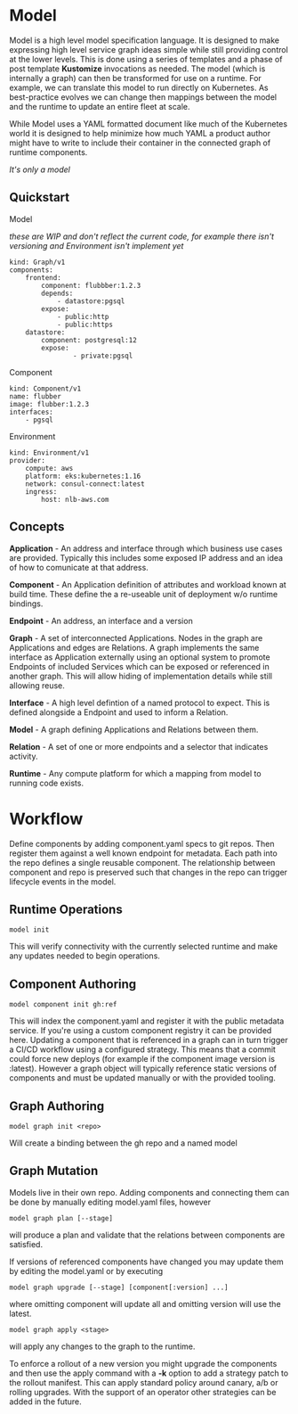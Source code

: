 Model
====

Model is a high level model specification language. It is designed to make expressing high level service graph ideas simple while still providing control at the lower levels. This is done using a series of templates and a phase of post template __Kustomize__ invocations as needed. The model (which is internally a graph) can then be transformed for use on a runtime. For example, we can translate this model to run directly on Kubernetes. As best-practice evolves we can change then mappings between the model and the runtime to update an entire fleet at scale. 

While Model uses a YAML formatted document like much of the Kubernetes world it is designed to help minimize how much YAML a product author might have to write to include their container in the connected graph of runtime components.

*It's only a model*

Quickstart
----------

Model

*these are WIP and don't reflect the current code, for example there isn't versioning and Environment isn't implement yet*

```
kind: Graph/v1
components:
    frontend:
        component: flubbber:1.2.3
        depends: 
            - datastore:pgsql
        expose: 
            - public:http
            - public:https
    datastore:
        component: postgresql:12
        expose:
                - private:pgsql
```

Component

```
kind: Component/v1
name: flubber
image: flubber:1.2.3
interfaces:
    - pgsql
```

Environment
```
kind: Environment/v1
provider:
    compute: aws
    platform: eks:kubernetes:1.16 
    network: consul-connect:latest
    ingress: 
        host: nlb-aws.com
```

Concepts
--------

**Application** - An address and interface through which business use cases are provided. Typically this includes some exposed IP address and an idea of how to comunicate at that address. 

**Component** - An Application definition of attributes and workload known at build time. These define the a re-useable unit of deployment w/o runtime bindings.

**Endpoint** - An address, an interface and a version

**Graph** - A set of interconnected Applications. Nodes in the graph are Applications and edges are Relations. A graph implements the same interface as Application externally using an optional system to promote Endpoints of included Services which can be exposed or referenced in another graph. This will allow hiding of implementation details while still allowing reuse. 

**Interface** - A high level defintion of a named protocol to expect. This is defined alongside a Endpoint and used to inform a Relation.

**Model** - A graph defining Applications and Relations between them.

**Relation** - A set of one or more endpoints and a selector that indicates activity.

**Runtime** - Any compute platform for which a mapping from model to running code exists.


Workflow
=========

Define components by adding component.yaml specs to git repos. Then register them against a well known endpoint for metadata. Each path into the repo defines a single reusable component. The relationship between component and repo is preserved such that changes in the repo can trigger lifecycle events in the model.


Runtime Operations
-------------------

```model init```

This will verify connectivity with the currently selected runtime and make any updates needed to begin operations.


Component Authoring
-------------------

```model component init gh:ref```

This will index the component.yaml and register it with the public metadata service. If you're using a custom component registry it can be provided here.  Updating a component that is referenced in a graph can in turn trigger a CI/CD workflow using a configured strategy. This means that a commit could force new deploys (for example if the component image version is :latest). However a graph object will typically reference static versions of components and must be updated manually or with the provided tooling.

Graph Authoring
---------------

```model graph init <repo>```

Will create a binding between the gh repo and a named model


Graph Mutation
--------------

Models live in their own repo. Adding components and connecting them can be done by manually editing model.yaml files, however

```model graph plan [--stage]``` 

will produce a plan and validate that the relations between components are satisfied.

If versions of referenced components have changed you may update them by editing the model.yaml or by executing

```model graph upgrade [--stage] [component[:version] ...]```

where omitting component will update all and omitting version will use the latest. 


```model graph apply <stage>``` 

will apply any changes to the graph to the runtime. 

To enforce a rollout of a new version you might upgrade the components and then use the apply command with a **-k** option to add a strategy patch to the rollout manifest. This can apply standard policy around canary, a/b or rolling upgrades. With the support of an operator other strategies can be added in the future.


